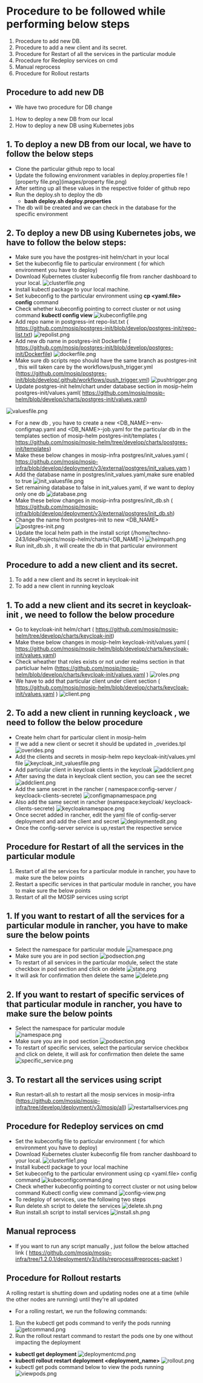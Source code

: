 # Procedure to be followed while performing below steps

1. Procedure to add new DB.
2. Procedure to add a new client and its secret.
3. Procedure for Restart of all the services in the particular module
4. Procedure for Redeploy services on cmd
5. Manual reprocess
6. Procedure for Rollout restarts

## Procedure to add new DB

* We have two procedure for DB change
1. How to deploy a new DB from our local
2. How to deploy a new DB using Kubernetes jobs

## 1. To deploy a new DB from our local, we have to follow the below steps

* Clone the particular github repo to local
* Update the following environment variables in deploy.properties file
![property file.png](images/property file.png)
* After setting up all these values in the respective folder of github repo
* Run the deploy.sh to deploy the db
   * **bash deploy.sh deploy.properties**
* The db will be created and we can check in the database for the specific environment

## 2. To deploy a new DB using Kubernetes jobs, we have to follow the below steps:

*  Make sure you have  the  postgres-init helm/chart in your local
* Set the kubeconfig file to particular environment ( for which environment you have to deploy)
* Download Kubernetes cluster kubeconfig file from rancher dashboard to your local.
![clusterfile.png](images/clusterfile.png)
* Install kubectl package to your local machine.
* Set  kubeconfig  to the particular environment using  **cp <yaml.file> config** command
* Check whether kubeconfig pointing to correct cluster or not using command **kubectl config view**
![kubeconfigfile.png](images/kubeconfigfile.png)
* Add repo name in postgress-int repo-list.txt ( https://github.com/mosip/postgres-init/blob/develop/postgres-init/repo-list.txt)
![repolist.png](images/repolist.png)
* Add new db name in postgres-init Dockerfile ( https://github.com/mosip/postgres-init/blob/develop/postgres-init/Dockerfile)
![dockerfile.png](images/dockerfile.png)
* Make sure db scripts repo should have the same branch as postgres-init , this will taken care by the workflows/push_trigger.yml (https://github.com/mosip/postgres-init/blob/develop/.github/workflows/push_trigger.yml)
![pushtrigger.png](images/pushtrigger.png)
* Update postgres-init helm/chart under database section in mosip-helm postgres-init/values.yaml( https://github.com/mosip/mosip-helm/blob/develop/charts/postgres-init/values.yaml)

![valuesfile.png](images/valuesfile.png)

* For a new db , you have to create  a new <DB_NAME>-env-configmap.yaml and <DB_NAME>-job.yaml for the particular db in the templates section of mosip-helm postgres-init/templates ( https://github.com/mosip/mosip-helm/tree/develop/charts/postgres-init/templates)
*  Make these below changes in mosip-infra postgres/init_values.yaml ( https://github.com/mosip/mosip-infra/blob/develop/deployment/v3/external/postgres/init_values.yam )
* Add the database name in postgres/init_values.yaml,make sure enabled to true 
 ![init_valuesfile.png](images/init_valuesfile.png)
*  Set remaining database to false in init_values.yaml, if we want to deploy only one db
![database.png](images/database.png)
* Make these below changes in mosip-infra postgres/init_db.sh ( https://github.com/mosip/mosip-infra/blob/develop/deployment/v3/external/postgres/init_db.sh)
* Change the name from postgres-init to new <DB_NAME>
 ![postgres-init.png](images/postgres-init.png)
* Update the local helm path in the install script  (/home/techno-243/IdeaProjects/mosip-helm/charts/<DB_NAME>)
![helmpath.png](images/helmpath.png)
* Run init_db.sh , it will create the db in that particular environment


## Procedure to add a new client and its secret.

1. To add a new client and its secret in keycloak-init 
2. To add a new client in running keycloak 

## 1. To add a new client and its secret in keycloak-init , we need to follow the below procedure

* Go to keycloak-init helm/chart ( https://github.com/mosip/mosip-helm/tree/develop/charts/keycloak-init)
* Make these below changes in mosip-helm keycloak-init/values.yaml  ( https://github.com/mosip/mosip-helm/blob/develop/charts/keycloak-init/values.yaml)
* Check wheather that roles exists or not under realms section in that particluar helm (https://github.com/mosip/mosip-helm/blob/develop/charts/keycloak-init/values.yaml )
![roles.png](images/roles.png)
* We have to add that particular client  under client section ( https://github.com/mosip/mosip-helm/blob/develop/charts/keycloak-init/values.yaml )
![client.png](images/client.png)

## 2. To add a new client in running keycloack , we need to follow the below procedure

* Create helm chart for particular client in mosip-helm
* If we add a new client or secret it should be updated in _overides.tpl
![overides.png](images/overides.png)
* Add the clients and secrets  in mosip-helm repo keycloak-init/values.yml file
![keycloak_init_valuesfile.png](images/keycloak_init_valuesfile.png)
* Add particular client in keycloak clients in the keycloak
![addclient.png](images/addclient.png)
* After saving the data in keycloak client section, you can see the secret
![addclient.png](images/addclient.png)
* Add the same secret in the rancher ( namespace:config-server / keycloack-clients-secrete)
![configmapnamespace.png](images/configmapnamespace.png)
* Also add the same secret in rancher (namespace:keycloak/ keycloack-clients-secrete)
![keycloaknamespace.png](images/keycloaknamespace.png)
* Once secret added in rancher, edit the yaml file of config-server deployment and add the client and secret
![deploymentedit.png](images/deploymentedit.png)
* Once the config-server service is up,restart the respective service


## Procedure for Restart of all the services in the particular module

1. Restart of all the services for a particular module in rancher, you have to make sure the below points
2. Restart a specific services in that particular module in rancher, you have to make sure the below points
3. Restart of all the  MOSIP services using script

## 1. If you want to restart of all the services for a particular module in rancher, you have to make sure the below points

* Select the namespace for particular module
![namespace.png](images/namespace.png)
* Make sure you are in pod section 
![podsection.png](images/podsection.png)
* To restart of all services in the particular module, select the state checkbox  in pod section and click on delete 
![state.png](images/state.png)
* It will ask for confirmation then delete the same
![delete.png](images/delete.png)

## 2. If you want to restart of specific services of that particular module in rancher, you have to make sure the below points

* Select the namespace for particular module   
![namespace.png](images/namespace.png)
* Make sure you are in pod section
![podsection.png](images/podsection.png)
* To restart of specific services, select the particular service checkbox and click on delete, it will ask for confirmation then delete the same
![specific_service.png](images/specific_service.png)

## 3. To restart all the services using script

* Run restart-all.sh to restart all the mosip services  in mosip-infra (https://github.com/mosip/mosip-infra/tree/develop/deployment/v3/mosip/all)
![restartallservices.png](images/restartallservices.png)

##  Procedure for Redeploy services on cmd

* Set the kubeconfig file to particular environment ( for which environment you have to deploy)
* Download Kubernetes cluster kubeconfig file from rancher dashboard to your local.
![clusterfile1.png](images/clusterfile1.png)
* Install kubectl package to your local machine
* Set kubeconfig to the particular environment using cp <yaml.file> config command
![kubeconfigcommand.png](images/kubeconfigcommand.png)
* Check whether kubeconfig pointing to correct cluster or not using below command Kubectl config view  command
![config-view.png](images/config-view.png)
* To redeploy of services, use the following two steps
* Run delete.sh script to delete the services
 ![delete.sh.png](images/delete.sh.png)
* Run install.sh script to install services
![install.sh.png](images/install.sh.png)

## Manual reprocess

* If you want to run any script manually , just follow the below attached link
  ( https://github.com/mosip/mosip-infra/tree/1.2.0.1/deployment/v3/utils/reprocess#reproces-packet )


## Procedure for Rollout restarts

A rolling restart is shutting down and updating nodes one at a time (while the other nodes are running) until they're all updated

* For a rolling restart, we run the following commands:

1. Run the kubectl get pods command to verify the pods running
![getcommand.png](images/getcommand.png)
2. Run the rollout restart command  to restart the pods one by one without impacting the deployment 
* **kubectl get deployment**
![deploymentcmd.png](images/deploymentcmd.png)
* **kubectl rollout restart deployment <deployment_name>** 
![rollout.png](images/rollout.png)
* kubectl get pods command below to view the pods running 
![viewpods.png](images/viewpods.png)



















